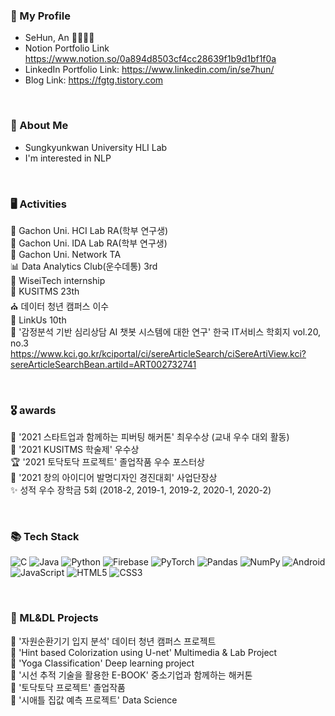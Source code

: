
<h3 align="left"> 🐧 My Profile </h3>

- SeHun, An 🙎‍♂️🇰🇷
- Notion Portfolio Link https://www.notion.so/0a894d8503cf4cc28639f1b9d1bf1f0a
- LinkedIn Portfolio Link: https://www.linkedin.com/in/se7hun/
- Blog Link: https://fgtg.tistory.com

<br>


<h3 align="left">  🔖  About Me </h3>

- Sungkyunkwan University HLI Lab
- I'm interested in NLP

<br>

<h3 align="left"> 🖥 Activities </h3>

📝 Gachon Uni. HCI Lab RA(학부 연구생)<br>
📝 Gachon Uni. IDA Lab RA(학부 연구생)<br>
📝 Gachon Uni. Network TA <br>
📊 Data Analytics Club(운수데통) 3rd<br>
🏢 WiseiTech internship<br>
👀 KUSITMS 23th<br>
⛪ 데이터 청년 캠퍼스 이수<br>
🔗 LinkUs 10th <br>
📃 '감정분석 기반 심리상담 AI 챗봇 시스템에 대한 연구' 한국 IT서비스 학회지 vol.20, no.3  
https://www.kci.go.kr/kciportal/ci/sereArticleSearch/ciSereArtiView.kci?sereArticleSearchBean.artiId=ART002732741

<br>

<h3 align="left"> 🎖 awards </h3>

🥈 '2021 스타트업과 함께하는 피버팅 해커톤' 최우수상 (교내 우수 대외 활동)<br>
🥉 '2021 KUSITMS 학술제' 우수상 <br>
🏆 '2021 토닥토닥 프로젝트' 졸업작품 우수 포스터상 <br>
🏅 '2021 창의 아이디어 발명디자인 경진대회' 사업단장상 <br>
✨ 성적 우수 장학금 5회 (2018-2, 2019-1, 2019-2, 2020-1, 2020-2)

<br>

<h3 align="left">📚 Tech Stack</h3>
<p align="left">
  <img alt="C" src="https://img.shields.io/badge/c-%2300599C.svg?style=for-the-badge&logo=c&logoColor=white"/>
  <img alt="Java" src="https://img.shields.io/badge/java-%23ED8B00.svg?style=for-the-badge&logo=java&logoColor=white"/>
 <img alt="Python" src="https://img.shields.io/badge/python-%2314354C.svg?style=for-the-badge&logo=python&logoColor=white"/>
 <img alt="Firebase" src="https://img.shields.io/badge/firebase-%23039BE5.svg?style=for-the-badge&logo=firebase"/>
 
 <img alt="PyTorch" src="https://img.shields.io/badge/PyTorch-%23EE4C2C.svg?style=for-the-badge&logo=PyTorch&logoColor=white" />
 <img alt="Pandas" src="https://img.shields.io/badge/pandas-%23150458.svg?style=for-the-badge&logo=pandas&logoColor=white" />
 <img alt="NumPy" src="https://img.shields.io/badge/numpy-%23013243.svg?style=for-the-badge&logo=numpy&logoColor=white" />
 
 <img alt="Android" src="https://img.shields.io/badge/Android-3DDC84?style=for-the-badge&logo=android&logoColor=white" />
 
 <img alt="JavaScript" src="https://img.shields.io/badge/javascript-%23323330.svg?style=for-the-badge&logo=javascript&logoColor=%23F7DF1E"/>
 <img alt="HTML5" src="https://img.shields.io/badge/html5-%23E34F26.svg?style=for-the-badge&logo=html5&logoColor=white"/>
 <img alt="CSS3" src="https://img.shields.io/badge/css3-%231572B6.svg?style=for-the-badge&logo=css3&logoColor=white"/>
 
 

 
</p>

<br>
<h3 align="left"> 📝 ML&DL Projects </h3>

📌 '자원순환기기 입지 분석' 데이터 청년 캠퍼스 프로젝트 <br>
📌 'Hint based Colorization using U-net' Multimedia & Lab Project <br>
📌 'Yoga Classification' Deep learning project <br>
📌 '시선 추적 기술을 활용한 E-BOOK' 중소기업과 함께하는 해커톤 <br>
📌 '토닥토닥 프로젝트' 졸업작품 <br>
📌 '시애틀 집값 예측 프로젝트' Data Science <br>
